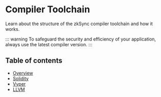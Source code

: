 # Compiler Toolchain

Learn about the structure of the zkSync compiler toolchain and how it works.

::: warning
To safeguard the security and efficiency of your application, always use the latest compiler version.
:::

## Table of contents

- [Overview](./overview.md)
- [Solidity](./solidity.md)
- [Vyper](./vyper.md)
- [LLVM](./llvm.md)
